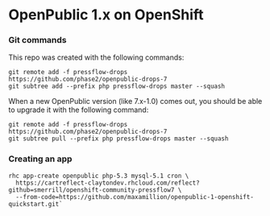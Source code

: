 # OpenPublic 1.x on OpenShift

### Git commands

This repo was created with the following commands:

```
git remote add -f pressflow-drops https://github.com/phase2/openpublic-drops-7
git subtree add --prefix php pressflow-drops master --squash
```

When a new OpenPublic version (like 7.x-1.0) comes out, you should be able to upgrade it with the following command:

```
git remote add -f pressflow-drops https://github.com/phase2/openpublic-drops-7
git subtree pull --prefix php pressflow-drops master --squash
```

### Creating an app

```
rhc app-create openpublic php-5.3 mysql-5.1 cron \
  https://cartreflect-claytondev.rhcloud.com/reflect?github=smerrill/openshift-community-pressflow7 \
  --from-code=https://github.com/maxamillion/openpublic-1-openshift-quickstart.git`

